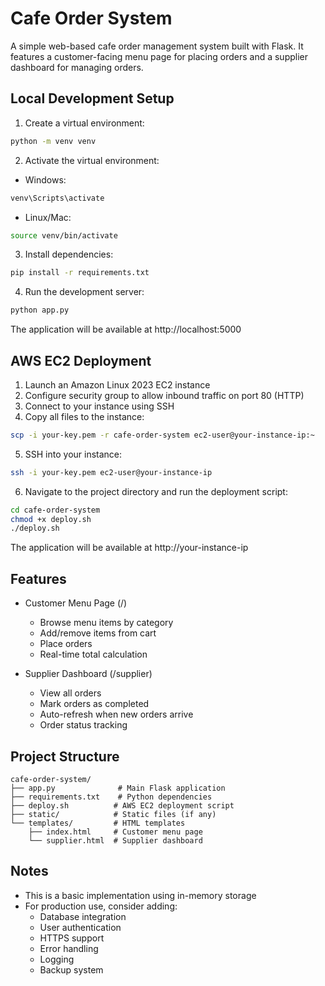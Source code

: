 # Cafe Order System

A simple web-based cafe order management system built with Flask. It features a customer-facing menu page for placing orders and a supplier dashboard for managing orders.

## Local Development Setup

1. Create a virtual environment:
```bash
python -m venv venv
```

2. Activate the virtual environment:
- Windows:
```bash
venv\Scripts\activate
```
- Linux/Mac:
```bash
source venv/bin/activate
```

3. Install dependencies:
```bash
pip install -r requirements.txt
```

4. Run the development server:
```bash
python app.py
```

The application will be available at http://localhost:5000

## AWS EC2 Deployment

1. Launch an Amazon Linux 2023 EC2 instance
2. Configure security group to allow inbound traffic on port 80 (HTTP)
3. Connect to your instance using SSH
4. Copy all files to the instance:
```bash
scp -i your-key.pem -r cafe-order-system ec2-user@your-instance-ip:~
```

5. SSH into your instance:
```bash
ssh -i your-key.pem ec2-user@your-instance-ip
```

6. Navigate to the project directory and run the deployment script:
```bash
cd cafe-order-system
chmod +x deploy.sh
./deploy.sh
```

The application will be available at http://your-instance-ip

## Features

- Customer Menu Page (/)
  - Browse menu items by category
  - Add/remove items from cart
  - Place orders
  - Real-time total calculation

- Supplier Dashboard (/supplier)
  - View all orders
  - Mark orders as completed
  - Auto-refresh when new orders arrive
  - Order status tracking

## Project Structure

```
cafe-order-system/
├── app.py              # Main Flask application
├── requirements.txt    # Python dependencies
├── deploy.sh          # AWS EC2 deployment script
├── static/            # Static files (if any)
└── templates/         # HTML templates
    ├── index.html     # Customer menu page
    └── supplier.html  # Supplier dashboard
```

## Notes

- This is a basic implementation using in-memory storage
- For production use, consider adding:
  - Database integration
  - User authentication
  - HTTPS support
  - Error handling
  - Logging
  - Backup system 